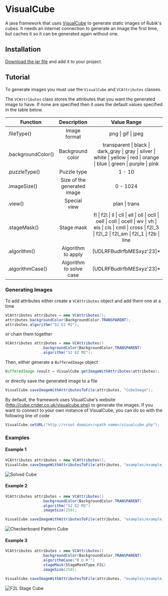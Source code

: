 # VisualCube
A java framework that uses [VisualCube](http://cube.crider.co.uk/visualcube.php) to generate static images of Rubik's cubes. It needs an internet connection to generate an image the first time, but caches it so it can be generated again without one.

## Installation
[Download the jar file](https://github.com/jbeck18/VisualCube/blob/master/VisualCube.jar) and add it to your project.

## Tutorial

To generate images you must use the `VisualCube` and `VCAttributes` classes.

The `VCAttributes` class stores the attributes that you want the generated image to have. If none are specified then it uses the default values specified in the table below.

| Function | Description | Value Range | Default |
|----------|:-------------:|:-------------:|:---------:|
| .fileType() | Image format | png \| gif \| jpeg | png |
| .backgroundColor() | Background color | transparent \| black \| dark_gray \| gray \| silver \| white \| yellow \| red \| orange \| blue \| green \| purple \| pink | white |
| .puzzleType() | Puzzle type | 1 - 10 | 3 |
| .imageSize() | Size of the generated image | 0 - 1024 | 128 |
| .view() | Special view | plan \| trans | None |
| .stageMask() | Stage mask | fl \| f2l \| ll \| cll \| ell \| oll \| ocll \| oell \| coll \| ocell \| wv \| vh \| els \| cls \| cmll \| cross \| f2l_3 \| f2l_2 \| f2l_sm \| f2l_1 \| f2b \| line | None |
| .algorithm() | Algorithm to apply | [UDLRFBudlrfbMESxyz'23]* | None |
| .algorithmCase() | Algorithm to solve case | [UDLRFBudlrfbMESxyz'23]* | None |

### Generating Images

To add attributes either create a `VCAttributes` object and add them one at a time

```java
VCAttributes attributes = new VCAttributes();
attributes.backgroundColor(BackgroundColor.TRANSPARENT);
attributes.algorithm("S2 E2 M2");
```

or chain them together

```java
VCAttributes attributes = new VCAttributes()
                .backgroundColor(BackgroundColor.TRANSPARENT)
                .algorithm("S2 E2 M2");
```


Then, either generate a `BufferedImage` object

```java
BufferedImage result = VisualCube.getImageWithAttributes(attributes);
```

or directly save the generated image to a file

```java
VisualCube.saveImageWithAttributesToFile(attributes, "CubeImage");
```

By default, the framework uses VisualCube's website (http://cube.crider.co.uk/visualcube.php) to generate the images. If you want to connect to your own instance of VisualCube, you can do so with the following line of code

```java
VisualCube.setURL("http://<root domain>/<path name>/visualcube.php");
```

### Examples

#### Example 1

```java
VCAttributes attributes = new VCAttributes();
VisualCube.saveImageWithAttributesToFile(attributes, "examples/example_1");
```

![Solved Cube](https://github.com/jbeck18/VisualCube/blob/master/examples/example_1.png "Example 1")

#### Example 2

```java
VCAttributes attributes = new VCAttributes()
                .backgroundColor(BackgroundColor.TRANSPARENT)
                .algorithm("S2 E2 M2")
                .imageSize(250);

VisualCube.saveImageWithAttributesToFile(attributes, "examples/example_2");
```

![Checkerboard Pattern Cube](https://github.com/jbeck18/VisualCube/blob/master/examples/example_2.png "Example 2")

#### Example 3

```java
VCAttributes attributes = new VCAttributes()
                .backgroundColor(BackgroundColor.TRANSPARENT)
                .algorithmCase("R U R'")
                .stageMask(StageMaskType.F2L)
                .imageSize(250);

VisualCube.saveImageWithAttributesToFile(attributes, "examples/example_3");
```

![F2L Stage Cube](https://github.com/jbeck18/VisualCube/blob/master/examples/example_3.png "Example 3")
